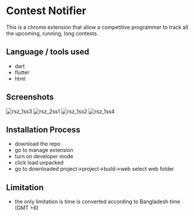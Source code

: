 # Contest Notifier
This is a chrome extension that allow a competitive programmer to track all the upcoming, running, long contests.

## Language / tools used
- dart
- flutter
- html

## Screenshots
![rsz_1ss3](https://user-images.githubusercontent.com/36789334/96376538-577abb00-11a1-11eb-9e73-9cdd340460ff.png)
![rsz_2ss1](https://user-images.githubusercontent.com/36789334/96376539-58abe800-11a1-11eb-8ded-db64a384c04f.png)
![rsz_1ss2](https://user-images.githubusercontent.com/36789334/96376540-59447e80-11a1-11eb-8f9f-4aa1cd6d68f3.png)
![rsz_1ss4](https://user-images.githubusercontent.com/36789334/96376541-59447e80-11a1-11eb-8a9e-024c95c1eee5.png)

## Installation Process
- download the repo
- go to manage extension
- turn on developer mode
- click load unpacked
- go to downloaded project->project->build->web select web folder

## Limitation 
- the only limitation is time is converted according to Bangladesh time (GMT +6)